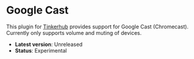 # Google Cast

This plugin for [Tinkerhub](https://github.com/tinkerhub/tinkerhub)
provides support for Google Cast (Chromecast). Currently only supports
volume and muting of devices.

* **Latest version**: Unreleased
* **Status**: Experimental
